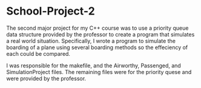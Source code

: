 # School-Project-2
The second major project for my C++ course was to use a priority queue data structure provided by the professor to create a program that simulates a real world situation. 
Specifically, I wrote a program to simulate the boarding of a plane using several boarding methods so the effeciency of each could be compared.

I was responsible for the makefile, and the Airworthy, Passenged, and SimulationProject files. 
The remaining files were for the priority quese and were provided by the professor.
